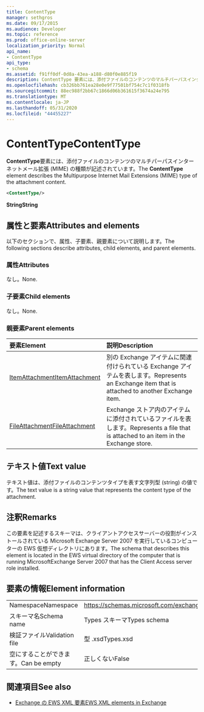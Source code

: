 ```yaml
---
title: ContentType
manager: sethgros
ms.date: 09/17/2015
ms.audience: Developer
ms.topic: reference
ms.prod: office-online-server
localization_priority: Normal
api_name:
- ContentType
api_type:
- schema
ms.assetid: f91ff0df-0d8a-43ea-a188-d80f0e885f19
description: ContentType 要素には、添付ファイルのコンテンツのマルチパーパスインターネットメール拡張 (MIME) の種類が記述されています。
ms.openlocfilehash: cb326bb761ea28e0e9f77501bf754c7c1f0318fb
ms.sourcegitcommit: 88ec988f2bb67c1866d06b361615f3674a24e795
ms.translationtype: MT
ms.contentlocale: ja-JP
ms.lasthandoff: 05/31/2020
ms.locfileid: "44455227"
---
```

# <a name="contenttype"></a><span data-ttu-id="d712a-103">ContentType</span><span class="sxs-lookup"><span data-stu-id="d712a-103">ContentType</span></span>

<span data-ttu-id="d712a-104">**ContentType**要素には、添付ファイルのコンテンツのマルチパーパスインターネットメール拡張 (MIME) の種類が記述されています。</span><span class="sxs-lookup"><span data-stu-id="d712a-104">The **ContentType** element describes the Multipurpose Internet Mail Extensions (MIME) type of the attachment content.</span></span> 
  
```xml
<ContentType/>
```

 <span data-ttu-id="d712a-105">**String**</span><span class="sxs-lookup"><span data-stu-id="d712a-105">**String**</span></span>
## <a name="attributes-and-elements"></a><span data-ttu-id="d712a-106">属性と要素</span><span class="sxs-lookup"><span data-stu-id="d712a-106">Attributes and elements</span></span>

<span data-ttu-id="d712a-107">以下のセクションで、属性、子要素、親要素について説明します。</span><span class="sxs-lookup"><span data-stu-id="d712a-107">The following sections describe attributes, child elements, and parent elements.</span></span>
  
### <a name="attributes"></a><span data-ttu-id="d712a-108">属性</span><span class="sxs-lookup"><span data-stu-id="d712a-108">Attributes</span></span>

<span data-ttu-id="d712a-109">なし。</span><span class="sxs-lookup"><span data-stu-id="d712a-109">None.</span></span>
  
### <a name="child-elements"></a><span data-ttu-id="d712a-110">子要素</span><span class="sxs-lookup"><span data-stu-id="d712a-110">Child elements</span></span>

<span data-ttu-id="d712a-111">なし。</span><span class="sxs-lookup"><span data-stu-id="d712a-111">None.</span></span>
  
### <a name="parent-elements"></a><span data-ttu-id="d712a-112">親要素</span><span class="sxs-lookup"><span data-stu-id="d712a-112">Parent elements</span></span>

|<span data-ttu-id="d712a-113">**要素**</span><span class="sxs-lookup"><span data-stu-id="d712a-113">**Element**</span></span>|<span data-ttu-id="d712a-114">**説明**</span><span class="sxs-lookup"><span data-stu-id="d712a-114">**Description**</span></span>|
|:-----|:-----|
|[<span data-ttu-id="d712a-115">ItemAttachment</span><span class="sxs-lookup"><span data-stu-id="d712a-115">ItemAttachment</span></span>](itemattachment.md) <br/> |<span data-ttu-id="d712a-116">別の Exchange アイテムに関連付けられている Exchange アイテムを表します。</span><span class="sxs-lookup"><span data-stu-id="d712a-116">Represents an Exchange item that is attached to another Exchange item.</span></span>  <br/> |
|[<span data-ttu-id="d712a-117">FileAttachment</span><span class="sxs-lookup"><span data-stu-id="d712a-117">FileAttachment</span></span>](fileattachment.md) <br/> |<span data-ttu-id="d712a-118">Exchange ストア内のアイテムに添付されているファイルを表します。</span><span class="sxs-lookup"><span data-stu-id="d712a-118">Represents a file that is attached to an item in the Exchange store.</span></span>  <br/> |
   
## <a name="text-value"></a><span data-ttu-id="d712a-119">テキスト値</span><span class="sxs-lookup"><span data-stu-id="d712a-119">Text value</span></span>

<span data-ttu-id="d712a-120">テキスト値は、添付ファイルのコンテンツタイプを表す文字列型 (string) の値です。</span><span class="sxs-lookup"><span data-stu-id="d712a-120">The text value is a string value that represents the content type of the attachment.</span></span>
  
## <a name="remarks"></a><span data-ttu-id="d712a-121">注釈</span><span class="sxs-lookup"><span data-stu-id="d712a-121">Remarks</span></span>

<span data-ttu-id="d712a-122">この要素を記述するスキーマは、クライアントアクセスサーバーの役割がインストールされている Microsoft Exchange Server 2007 を実行しているコンピューターの EWS 仮想ディレクトリにあります。</span><span class="sxs-lookup"><span data-stu-id="d712a-122">The schema that describes this element is located in the EWS virtual directory of the computer that is running MicrosoftExchange Server 2007 that has the Client Access server role installed.</span></span>
  
## <a name="element-information"></a><span data-ttu-id="d712a-123">要素の情報</span><span class="sxs-lookup"><span data-stu-id="d712a-123">Element information</span></span>

|||
|:-----|:-----|
|<span data-ttu-id="d712a-124">Namespace</span><span class="sxs-lookup"><span data-stu-id="d712a-124">Namespace</span></span>  <br/> |https://schemas.microsoft.com/exchange/services/2006/types  <br/> |
|<span data-ttu-id="d712a-125">スキーマ名</span><span class="sxs-lookup"><span data-stu-id="d712a-125">Schema name</span></span>  <br/> |<span data-ttu-id="d712a-126">Types スキーマ</span><span class="sxs-lookup"><span data-stu-id="d712a-126">Types schema</span></span>  <br/> |
|<span data-ttu-id="d712a-127">検証ファイル</span><span class="sxs-lookup"><span data-stu-id="d712a-127">Validation file</span></span>  <br/> |<span data-ttu-id="d712a-128">型 .xsd</span><span class="sxs-lookup"><span data-stu-id="d712a-128">Types.xsd</span></span>  <br/> |
|<span data-ttu-id="d712a-129">空にすることができます。</span><span class="sxs-lookup"><span data-stu-id="d712a-129">Can be empty</span></span>  <br/> |<span data-ttu-id="d712a-130">正しくない</span><span class="sxs-lookup"><span data-stu-id="d712a-130">False</span></span>  <br/> |
   
## <a name="see-also"></a><span data-ttu-id="d712a-131">関連項目</span><span class="sxs-lookup"><span data-stu-id="d712a-131">See also</span></span>



- [<span data-ttu-id="d712a-132">Exchange の EWS XML 要素</span><span class="sxs-lookup"><span data-stu-id="d712a-132">EWS XML elements in Exchange</span></span>](ews-xml-elements-in-exchange.md)

